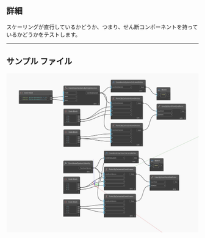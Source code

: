 ## 詳細
スケーリングが直行しているかどうか、つまり、せん断コンポーネントを持っているかどうかをテストします。
___
## サンプル ファイル

![IsScaledOrtho](./Autodesk.DesignScript.Geometry.CoordinateSystem.IsScaledOrtho_img.jpg)

